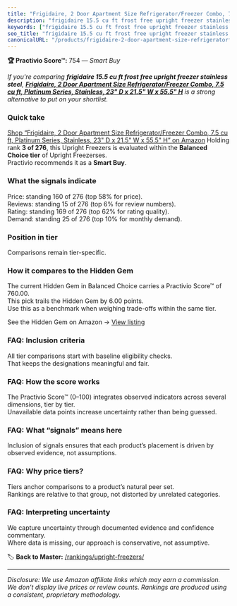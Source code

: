 ```yaml
---
title: "Frigidaire, 2 Door Apartment Size Refrigerator/Freezer Combo, 7.5 cu ft, Platinum Series, Stainless, 23\" D x 21.5\" W x 55.5\" H"
description: "frigidaire 15.5 cu ft frost free upright freezer stainless steel: Data-driven within Balanced Choice ranking using the Practivio Score™. Positioned by quality,…"
keywords: ["frigidaire 15.5 cu ft frost free upright freezer stainless steel"]
seo_title: "frigidaire 15.5 cu ft frost free upright freezer stainless steel — Smart Buy Balanced Choice (2025)"
canonicalURL: "/products/frigidaire-2-door-apartment-size-refrigeratorfreezer-combo-75-cu-ft-platinum-series-stainless-23-d-x-215-w-x-555-h-B088G26FRM/"
---
```


**🏆 Practivio Score™:** 754 — _Smart Buy_


*If you're comparing **frigidaire 15.5 cu ft frost free upright freezer stainless steel**, **[Frigidaire, 2 Door Apartment Size Refrigerator/Freezer Combo, 7.5 cu ft, Platinum Series, Stainless, 23" D x 21.5" W x 55.5" H](https://www.amazon.com/dp/B088G26FRM?tag=practivio-20)** is a strong alternative to put on your shortlist.*
### Quick take
[Shop “Frigidaire, 2 Door Apartment Size Refrigerator/Freezer Combo, 7.5 cu ft, Platinum Series, Stainless, 23" D x 21.5" W x 55.5" H” on Amazon](https://www.amazon.com/dp/B088G26FRM?tag=practivio-20)
Holding rank **3 of 276**, this Upright Freezers is evaluated within the **Balanced Choice tier** of Upright Freezerses.  
Practivio recommends it as a **Smart Buy**.

### What the signals indicate
Price: standing 160 of 276 (top 58% for price).  
Reviews: standing 15 of 276 (top 6% for review numbers).  
Rating: standing 169 of 276 (top 62% for rating quality).  
Demand: standing 25 of 276 (top 10% for monthly demand).

### Position in tier
Comparisons remain tier-specific.

### How it compares to the Hidden Gem
The current Hidden Gem in Balanced Choice carries a Practivio Score™ of 760.00.  
This pick trails the Hidden Gem by 6.00 points.  
Use this as a benchmark when weighing trade-offs within the same tier.  

See the Hidden Gem on Amazon → [View listing](https://www.amazon.com/dp/B08P6CS4SW?tag=practivio-20)

### FAQ: Inclusion criteria
All tier comparisons start with baseline eligibility checks.  
That keeps the designations meaningful and fair.

### FAQ: How the score works
The Practivio Score™ (0–100) integrates observed indicators across several dimensions, tier by tier.  
Unavailable data points increase uncertainty rather than being guessed.

### FAQ: What “signals” means here
Inclusion of signals ensures that each product’s placement is driven by observed evidence, not assumptions.

### FAQ: Why price tiers?
Tiers anchor comparisons to a product’s natural peer set.  
Rankings are relative to that group, not distorted by unrelated categories.

### FAQ: Interpreting uncertainty
We capture uncertainty through documented evidence and confidence commentary.  
Where data is missing, our approach is conservative, not assumptive.


🏷️ **Back to Master:** [/rankings/upright-freezers/](/rankings/upright-freezers/)

---
_Disclosure: We use Amazon affiliate links which may earn a commission. We don’t display live prices or review counts. Rankings are produced using a consistent, proprietary methodology._
